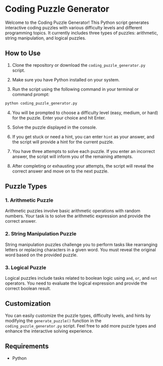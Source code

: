 # Coding Puzzle Generator

Welcome to the Coding Puzzle Generator! This Python script generates interactive coding puzzles with various difficulty levels and different programming topics. It currently includes three types of puzzles: arithmetic, string manipulation, and logical puzzles.

## How to Use

1. Clone the repository or download the `coding_puzzle_generator.py` script.

2. Make sure you have Python installed on your system.

3. Run the script using the following command in your terminal or command prompt:

```bash
python coding_puzzle_generator.py
```

4. You will be prompted to choose a difficulty level (easy, medium, or hard) for the puzzle. Enter your choice and hit Enter.

5. Solve the puzzle displayed in the console.

6. If you get stuck or need a hint, you can enter `hint` as your answer, and the script will provide a hint for the current puzzle.

7. You have three attempts to solve each puzzle. If you enter an incorrect answer, the script will inform you of the remaining attempts.

8. After completing or exhausting your attempts, the script will reveal the correct answer and move on to the next puzzle.

## Puzzle Types

### 1. Arithmetic Puzzle
Arithmetic puzzles involve basic arithmetic operations with random numbers. Your task is to solve the arithmetic expression and provide the correct answer.

### 2. String Manipulation Puzzle
String manipulation puzzles challenge you to perform tasks like rearranging letters or replacing characters in a given word. You must reveal the original word based on the provided puzzle.

### 3. Logical Puzzle
Logical puzzles include tasks related to boolean logic using `and`, `or`, and `not` operators. You need to evaluate the logical expression and provide the correct boolean result.

## Customization

You can easily customize the puzzle types, difficulty levels, and hints by modifying the `generate_puzzle()` function in the `coding_puzzle_generator.py` script. Feel free to add more puzzle types and enhance the interactive solving experience.

## Requirements

- Python

